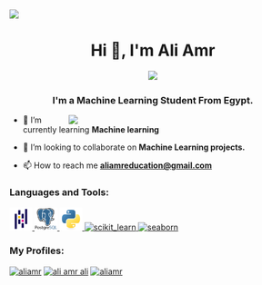<img align="center" atl="coding" src="https://media.geeksforgeeks.org/wp-content/cdn-uploads/20201223221222/What-is-Machine-Learning.jpg" >
<h1 align="center">Hi 👋, I'm Ali Amr</h1>
<p align="center"> <img src="https://komarev.com/ghpvc/?username=AliAmr0&label=Profile%20views&color=0e75b6&style=plastic" /> </p>
<h3 align="center">I'm a Machine Learning Student From Egypt.</h3>
<img align="right" atl="coding" width="400" src="https://miro.medium.com/v2/resize:fit:875/0*hpyUPaBF9V3Mb5T6.gif">


- 🌱 I’m currently learning **Machine learning**

- 👯 I’m looking to collaborate on **Machine Learning projects.**

- 📫 How to reach me **aliamreducation@gmail.com**


<h3 align="left">Languages and Tools:</h3>
<p align="left"> <a href="https://pandas.pydata.org/" target="_blank" rel="noreferrer"> <img src="https://raw.githubusercontent.com/devicons/devicon/2ae2a900d2f041da66e950e4d48052658d850630/icons/pandas/pandas-original.svg" alt="pandas" width="40" height="40"/> </a> <a href="https://www.postgresql.org" target="_blank" rel="noreferrer"> <img src="https://raw.githubusercontent.com/devicons/devicon/master/icons/postgresql/postgresql-original-wordmark.svg" alt="postgresql" width="40" height="40"/> </a> <a href="https://www.python.org" target="_blank" rel="noreferrer"> <img src="https://raw.githubusercontent.com/devicons/devicon/master/icons/python/python-original.svg" alt="python" width="40" height="40"/> </a> <a href="https://scikit-learn.org/" target="_blank" rel="noreferrer"> <img src="https://upload.wikimedia.org/wikipedia/commons/0/05/Scikit_learn_logo_small.svg" alt="scikit_learn" width="40" height="40"/> </a> <a href="https://seaborn.pydata.org/" target="_blank" rel="noreferrer"> <img src="https://seaborn.pydata.org/_images/logo-mark-lightbg.svg" alt="seaborn" width="40" height="40"/> </a> </p>

<h3 align="left">My Profiles:</h3>
<p align="left">
<a href="https://linkedin.com/in/aliamr" target="blank"><img align="center" src="https://raw.githubusercontent.com/rahuldkjain/github-profile-readme-generator/master/src/images/icons/Social/linked-in-alt.svg" alt="aliamr" height="30" width="40" /></a>
<a href="https://kaggle.com/aliamrali" target="blank"><img align="center" src="https://raw.githubusercontent.com/rahuldkjain/github-profile-readme-generator/master/src/images/icons/Social/kaggle.svg" alt="ali amr ali" height="30" width="40" /></a>
<a href="https://www.khanacademy.org/profile/me/" target="blank"><img align="center" src="https://raw.githubusercontent.com/rahuldkjain/github-profile-readme-generator/master/src/images/icons/Social/Khan-Academy.svg" alt="aliamr" height="30" width="40" /></a>
</p>
